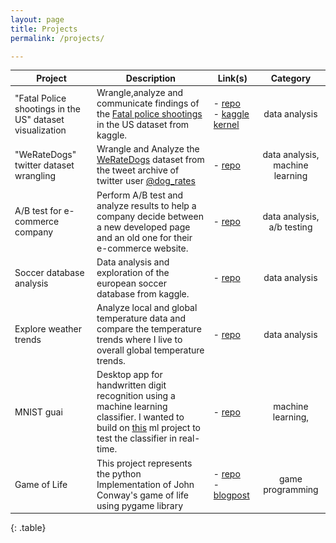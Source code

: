 ```yaml
---
layout: page
title: Projects
permalink: /projects/

---
```


<style>
table {
white-space: normal; 
font-size: 100%;
}
table td{
  max-width: none;
}
* {
box-sizing: unset;
}
  
</style>

| Project                  |                                                                Description                                                           | Link(s)                                                                                                                                                      |      Category      |
|--------------------------|---------------------------------------------------------------------------------------------------------------------------------------------------------------------------------------------------------------------------------------------------------------------|--------------------------------------------------------------------------------------------------------------------------------------------------------------|:------------------:|
|"Fatal Police shootings in the US" dataset visualization | Wrangle,analyze and communicate findings of the [Fatal police shootings](https://www.kaggle.com/kwullum/fatal-police-shootings-in-the-us) in the US dataset from kaggle. |- [repo](https://github.com/Zowlex/Data-Analyst-ND/tree/master/Project5) <br /> - [kaggle kernel](https://www.kaggle.com/zowlex/fatal-police-shootings-in-the-us-analysis) |data analysis |
| "WeRateDogs" twitter dataset wrangling | Wrangle and Analyze the [WeRateDogs](https://en.wikipedia.org/wiki/WeRateDogs) dataset from the tweet archive of twitter user [@dog_rates](https://twitter.com/dog_rates)       | - [repo](https://github.com/Zowlex/Data-Analyst-ND/tree/master/Project4)     | data analysis, machine learning       |
| A/B test for e-commerce company | Perform A/B test and analyze results to help a company decide between a new developed page<br>and an old one for their e-commerce website. |- [repo](https://github.com/Zowlex/Data-Analyst-ND/tree/master/Project3) | data analysis, a/b testing |
| Soccer database analysis | Data analysis and exploration of the european soccer database from kaggle.                                                                                                                                                                                            | - [repo](https://github.com/Zowlex/Data-Analyst-ND/tree/master/Project2)                                                                                     | data analysis      |
| Explore weather trends   | Analyze local and global temperature data and compare the temperature trends where I live to overall global temperature trends.                                                                                                                                      | - [repo](https://github.com/Zowlex/Data-Analyst-ND/tree/master/Project1)                                                                                     | data analysis      |
| MNIST guai               | Desktop app for handwritten digit recognition using a machine learning classifier. I wanted to  build on [this](https://github.com/Zowlex/100DaysofMLCode/blob/master/End-to-end%20ML%20project/Classification.ipynb) ml project to test the classifier in real-time. | - [repo](https://github.com/Zowlex/Python-projects/tree/master/mnist_guai)                                                                                   | machine learning,  |
| Game of Life             | This project represents the python Implementation of John Conway's game of life using  pygame library                                                                                                                                                                 | - [repo](https://github.com/Zowlex/Python-projects/tree/master/gameoflife) <br /> - [blogpost](http://fareslassoued.ml/Blog/programming/2020/03/21/gameoflife.html) | game programming   |
{: .table}
